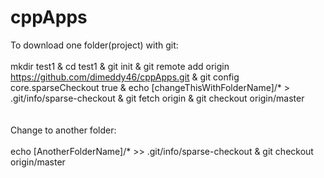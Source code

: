 # cppApps
To download one folder(project) with git:<br><br>
mkdir test1 & cd test1 & git init & git remote add origin https://github.com/dimeddy46/cppApps.git & git config core.sparseCheckout true & echo [changeThisWithFolderName]/* > .git/info/sparse-checkout & git fetch origin & git checkout origin/master  
<br><br>
Change to another folder:<br><br>
echo [AnotherFolderName]/* >> .git/info/sparse-checkout & git checkout origin/master
